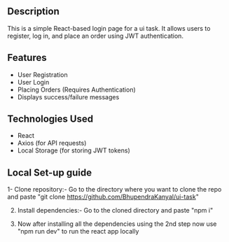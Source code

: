 ## Description
This is a simple React-based login page for a ui task. It allows users to register, log in, and place an order using JWT authentication.

## Features
- User Registration
- User Login
- Placing Orders (Requires Authentication)
- Displays success/failure messages

## Technologies Used
- React
- Axios (for API requests)
- Local Storage (for storing JWT tokens)

## Local Set-up guide
1- Clone repository:- 
   Go to the directory where you want to clone the repo and paste "git clone https://github.com/BhupendraKanyal/ui-task"

2. Install dependencies:-
   Go to the cloned directory and paste "npm i" 

3. Now after installing all the dependencies using the 2nd step now use "npm run dev" to run the react app locally 
